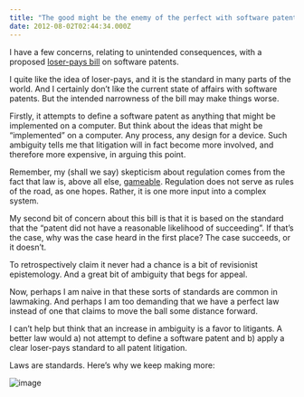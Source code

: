 ```yaml
---
title: "The good might be the enemy of the perfect with software patents"
date: 2012-08-02T02:44:34.000Z
---
```


I have a few concerns, relating to unintended consequences, with a proposed [loser-pays bill](http://arstechnica.com/tech-policy/2012/08/bill-would-force-patent-trolls-to-pay-defendants-legal-bills/) on software patents.

I quite like the idea of loser-pays, and it is the standard in many parts of the world. And I certainly don’t like the current state of affairs with software patents. But the intended narrowness of the bill may make things worse.

Firstly, it attempts to define a software patent as anything that might be implemented on a computer. But think about the ideas that might be “implemented” on a computer. Any process, any design for a device. Such ambiguity tells me that litigation will in fact become more involved, and therefore more expensive, in arguing this point.

Remember, my (shall we say) skepticism about regulation comes from the fact that law is, above all else, [gameable](http://clipperhouse.com/2011/07/17/laws-are-not-turing-complete/). Regulation does not serve as rules of the road, as one hopes. Rather, it is one more input into a complex system.

My second bit of concern about this bill is that it is based on the standard that the “patent did not have a reasonable likelihood of succeeding”. If that’s the case, why was the case heard in the first place? The case succeeds, or it doesn’t.

To retrospectively claim it never had a chance is a bit of revisionist epistemology. And a great bit of ambiguity that begs for appeal.

Now, perhaps I am naive in that these sorts of standards are common in lawmaking. And perhaps I am too demanding that we have a perfect law instead of one that claims to move the ball some distance forward.

I can’t help but think that an increase in ambiguity is a favor to litigants. A better law would a) not attempt to define a software patent and b) apply a clear loser-pays standard to all patent litigation.

Laws are standards. Here’s why we keep making more:


![image](http://imgs.xkcd.com/comics/standards.png)
